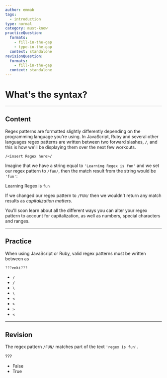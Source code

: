 ```yaml
---
author: emmab
tags:
  - introduction
type: normal
category: must-know
practiceQuestion:
  formats:
    - fill-in-the-gap
    - type-in-the-gap
  context: standalone
revisionQuestion:
  formats:
    - fill-in-the-gap
  context: standalone
---
```


# What's the syntax?


---

## Content

Regex patterns are formatted slightly differently depending on the programming language you're using. In JavaScript, Ruby and several other languages regex patterns are written between two forward slashes, `/`, and this is how we'll be displaying them over the next few workouts.

```plain-text
/<insert Regex here>/
```

Imagine that we have a string equal to `'Learning Regex is fun'` and we set our regex pattern to `/fun/`, then the match result from the string would be `'fun'`:

Learning Regex is `fun`

If we changed our regex pattern to `/FUN/` then we wouldn't return any match results as *capitalization matters*.

You'll soon learn about all the different ways you can alter your regex pattern to account for capitalization, as well as numbers, special characters and ranges.


---

## Practice

When using JavaScript or Ruby, valid regex patterns must be written between as

```js
???enki???
```

- `/`
- `/`
- `\`
- `\`
- `<`
- `>`
- `>`
- `<`


---

## Revision

The regex pattern `/FUN/` matches part of the text `'regex is fun'`.

???

- False
- True
